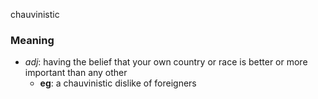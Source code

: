 chauvinistic
### Meaning
+ _adj_: having the belief that your own country or race is better or more important than any other
	+ __eg__: a chauvinistic dislike of foreigners
